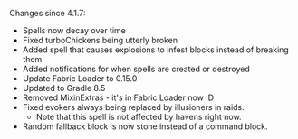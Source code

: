 Changes since 4.1.7:
- Spells now decay over time
- Fixed turboChickens being utterly broken
- Added spell that causes explosions to infest blocks instead of breaking them
- Added notifications for when spells are created or destroyed
- Update Fabric Loader to 0.15.0
- Updated to Gradle 8.5
- Removed MixinExtras - it's in Fabric Loader now :D
- Fixed evokers always being replaced by illusioners in raids.
    - Note that this spell is not affected by havens right now.
- Random fallback block is now stone instead of a command block.